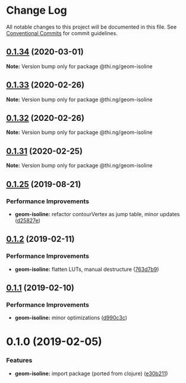 # Change Log

All notable changes to this project will be documented in this file.
See [Conventional Commits](https://conventionalcommits.org) for commit guidelines.

## [0.1.34](https://github.com/thi-ng/umbrella/compare/@thi.ng/geom-isoline@0.1.33...@thi.ng/geom-isoline@0.1.34) (2020-03-01)

**Note:** Version bump only for package @thi.ng/geom-isoline





## [0.1.33](https://github.com/thi-ng/umbrella/compare/@thi.ng/geom-isoline@0.1.32...@thi.ng/geom-isoline@0.1.33) (2020-02-26)

**Note:** Version bump only for package @thi.ng/geom-isoline





## [0.1.32](https://github.com/thi-ng/umbrella/compare/@thi.ng/geom-isoline@0.1.31...@thi.ng/geom-isoline@0.1.32) (2020-02-26)

**Note:** Version bump only for package @thi.ng/geom-isoline





## [0.1.31](https://github.com/thi-ng/umbrella/compare/@thi.ng/geom-isoline@0.1.30...@thi.ng/geom-isoline@0.1.31) (2020-02-25)

**Note:** Version bump only for package @thi.ng/geom-isoline





## [0.1.25](https://github.com/thi-ng/umbrella/compare/@thi.ng/geom-isoline@0.1.24...@thi.ng/geom-isoline@0.1.25) (2019-08-21)

### Performance Improvements

* **geom-isoline:** refactor contourVertex as jump table, minor updates ([d25827e](https://github.com/thi-ng/umbrella/commit/d25827e))

## [0.1.2](https://github.com/thi-ng/umbrella/compare/@thi.ng/geom-isoline@0.1.1...@thi.ng/geom-isoline@0.1.2) (2019-02-11)

### Performance Improvements

* **geom-isoline:** flatten LUTs, manual destructure ([763d7b9](https://github.com/thi-ng/umbrella/commit/763d7b9))

## [0.1.1](https://github.com/thi-ng/umbrella/compare/@thi.ng/geom-isoline@0.1.0...@thi.ng/geom-isoline@0.1.1) (2019-02-10)

### Performance Improvements

* **geom-isoline:** minor optimizations ([d990c3c](https://github.com/thi-ng/umbrella/commit/d990c3c))

# 0.1.0 (2019-02-05)

### Features

* **geom-isoline:** import package (ported from clojure) ([e30b211](https://github.com/thi-ng/umbrella/commit/e30b211))
